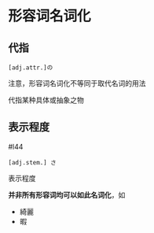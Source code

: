 # 形容词名词化
## 代指

```nihongo
[adj.attr.]の
```

注意，形容词名词化不等同于取代名词的用法  

代指某种具体或抽象之物

## 表示程度
 #l44

```nihongo
[adj.stem.] さ
```

表示程度

**并非所有形容词均可以如此名词化**，如
- 綺麗
- 暇